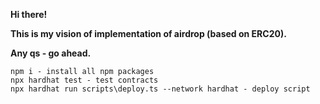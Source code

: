 **Hi there!**

**This is __my vision__ of implementation of airdrop (based on ERC20).**

**Any qs - go ahead.**

```
npm i - install all npm packages
npx hardhat test - test contracts
npx hardhat run scripts\deploy.ts --network hardhat - deploy script
```